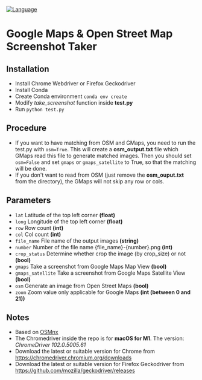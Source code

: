 [![Language](https://img.shields.io/badge/language-python-blue.svg)](https://www.python.org/)

# Google Maps & Open Street Map Screenshot Taker

## Installation

- Install Chrome Webdriver or Firefox Geckodriver
- Install Conda
- Create Conda environment ```conda env create```
- Modify _take_screenshot_ function inside **test.py**
- Run ```python test.py```

## Procedure

- If you want to have matching from OSM and GMaps, you need to run the test.py with ```osm=True```. This will create
  a **osm_output.txt** file which GMaps read this file to generate matched images. Then you should set ```osm=False```
  and set ```gmaps``` or ```gmaps_satellite``` to True, so that the matching will be done.
- If you don't want to read from OSM (just remove the **osm_ouput.txt** from the directory), the GMaps will not skip any
  row or cols.

## Parameters

- ```lat``` Latitude of the top left corner **(float)**
- ```long``` Longitude of the top left corner **(float)**
- ```row``` Row count **(int)**
- ```col``` Col count **(int)**
- ```file_name``` File name of the output images **(string)**
- ```number``` Number of the file name {file_name}-{number}.png **(int)**
- ```crop_status``` Determine whether crop the image (by crop_size) or not **(bool)**
- ```gmaps``` Take a screenshot from Google Maps Map View **(bool)**
- ```gmaps_satellite``` Take a screenshot from Google Maps Satellite View **(bool)**
- ```osm``` Generate an image from Open Street Maps **(bool)**
- ```zoom``` Zoom value only applicable for Google Maps **(int (between 0 and 21))**

## Notes

- Based on [OSMnx](https://github.com/gboeing/osmnx)
- The Chromedriver inside the repo is for **macOS for M1**. The version: _ChromeDriver 102.0.5005.61_
- Download the latest or suitable version for Chrome from https://chromedriver.chromium.org/downloads
- Download the latest or suitable version for Firefox Geckodriver from https://github.com/mozilla/geckodriver/releases

